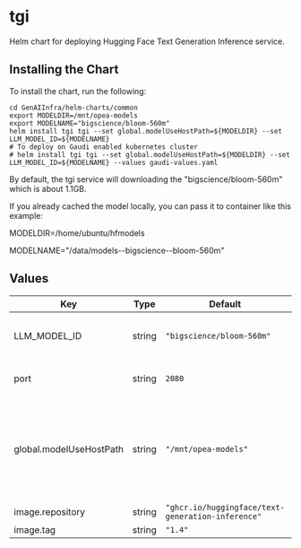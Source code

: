# tgi

Helm chart for deploying Hugging Face Text Generation Inference service.

## Installing the Chart

To install the chart, run the following:

```console
cd GenAIInfra/helm-charts/common
export MODELDIR=/mnt/opea-models
export MODELNAME="bigscience/bloom-560m"
helm install tgi tgi --set global.modelUseHostPath=${MODELDIR} --set LLM_MODEL_ID=${MODELNAME}
# To deploy on Gaudi enabled kubernetes cluster
# helm install tgi tgi --set global.modelUseHostPath=${MODELDIR} --set LLM_MODEL_ID=${MODELNAME} --values gaudi-values.yaml
```

By default, the tgi service will downloading the "bigscience/bloom-560m" which is about 1.1GB.

If you already cached the model locally, you can pass it to container like this example:

MODELDIR=/home/ubuntu/hfmodels

MODELNAME="/data/models--bigscience--bloom-560m"

## Values

| Key                     | Type   | Default                                           | Description                                                                                                                                                  |
| ----------------------- | ------ | ------------------------------------------------- | ------------------------------------------------------------------------------------------------------------------------------------------------------------ |
| LLM_MODEL_ID            | string | `"bigscience/bloom-560m"`                         | Models id from https://huggingface.co/, or predownloaded model directory                                                                                     |
| port                    | string | `2080`                                            | Hugging Face Text Generation Inference service port                                                                                                          |
| global.modelUseHostPath | string | `"/mnt/opea-models"`                              | Cached models directory, tgi will not download if the model is cached here. The host path "modelUseHostPath" will be mounted to container as /data directory |
| image.repository        | string | `"ghcr.io/huggingface/text-generation-inference"` |                                                                                                                                                              |
| image.tag               | string | `"1.4"`                                           |                                                                                                                                                              |
